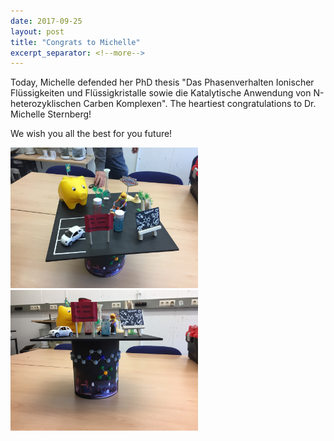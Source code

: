 ```yaml
---
date: 2017-09-25
layout: post
title: "Congrats to Michelle"
excerpt_separator: <!--more-->
---
```


Today, Michelle defended her PhD thesis "Das Phasenverhalten Ionischer Flüssigkeiten und Flüssigkristalle sowie die Katalytische Anwendung von N-heterozyklischen Carben Komplexen".
The heartiest congratulations to Dr. Michelle Sternberg! <!--more-->

We wish you all the best for you future!

<p>
  <img src="/assets/img/Michelle-hat1.jpg" width="300" />
  <img src="/assets/img/Michelle-hat2.jpg" width="300" /> 
</p>



